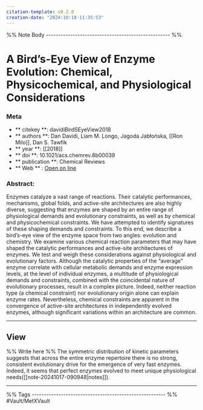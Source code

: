 ```yaml
---
citation-template: v0.2.0
creation-date: "2024:10:18-11:35:53"
---
```


%% Note Body --------------------------------------------------- %%
# A Bird’s-Eye View of Enzyme Evolution: Chemical, Physicochemical, and Physiological Considerations

### Meta
- ** citekey **: davidiBirdSEyeView2018
- ** authors **: Dan Davidi, Liam M. Longo, Jagoda Jabłońska, [[Ron Milo]], Dan S. Tawfik
- ** year **: [[2018]]
- ** doi **: 10.1021/acs.chemrev.8b00039
- ** publication **: Chemical Reviews
- ** Web ** : [Open on line](https://doi.org/10.1021/acs.chemrev.8b00039)


### Abstract:
Enzymes catalyze a vast range of reactions. Their catalytic performances, mechanisms, global folds, and active-site architectures are also highly diverse, suggesting that enzymes are shaped by an entire range of physiological demands and evolutionary constraints, as well as by chemical and physicochemical constraints. We have attempted to identify signatures of these shaping demands and constraints. To this end, we describe a bird’s-eye view of the enzyme space from two angles: evolution and chemistry. We examine various chemical reaction parameters that may have shaped the catalytic performances and active-site architectures of enzymes. We test and weigh these considerations against physiological and evolutionary factors. Although the catalytic properties of the “average” enzyme correlate with cellular metabolic demands and enzyme expression levels, at the level of individual enzymes, a multitude of physiological demands and constraints, combined with the coincidental nature of evolutionary processes, result in a complex picture. Indeed, neither reaction type (a chemical constraint) nor evolutionary origin alone can explain enzyme rates. Nevertheless, chemical constraints are apparent in the convergence of active-site architectures in independently evolved enzymes, although significant variations within an architecture are common.

___

## View

%% Write here %%
The symmetric distribution of kinetic parameters suggests that across the entire enzyme repertoire there is no strong, consistent evolutionary drive for the emergence of very fast enzymes. Indeed, it seems that perfect enzymes evolved to meet unique physiological needs([[note-20241017-090948|notes]]).




___
%% Tags  ------------------------------------------------------- %%
#Vault/MetXVault 
